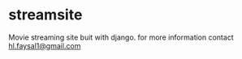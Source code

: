 # streamsite
Movie streaming site buit with  django.
for more information contact hl.faysal1@gmail.com

